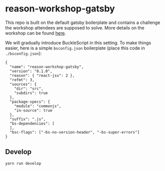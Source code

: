 # reason-workshop-gatsby

This repo is built on the default gatsby boilerplate and contains a
challenge the workshop attendees are supposed to solve. More details on
the workshop can be found [here](https://github.com/ryyppy/reason-workshop).


We will gradually introduce BuckleScript in this setting.
To make things easier, here is a simple `bsconfig.json`
boilerplate (place this code in `./bsconfig.json`):

```
{
  "name": "reason-workshop-gatsby",
  "version": "0.1.0",
  "reason": { "react-jsx": 2 },
  "refmt": 3,
  "sources": {
    "dir": "src",
    "subdirs": true
  },
  "package-specs": {
    "module": "commonjs",
    "in-source": true
  },
  "suffix": ".js",
  "bs-dependencies": [
  ],
  "bsc-flags": ["-bs-no-version-header", "-bs-super-errors"]
}
```

## Develop

```
yarn run develop
```

